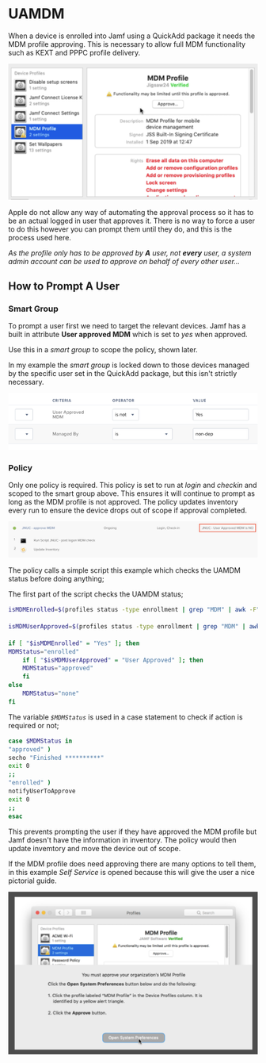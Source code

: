 # UAMDM #

When a device is enrolled into Jamf using a QuickAdd package it needs the MDM profile approving. This is necessary to allow full MDM functionality such as KEXT and PPPC profile delivery.

![Approve MDM](https://github.com/PhantomPhixer/JNUC-2019/blob/master/images/UAMDM-1.png)

Apple do not allow any way of automating the approval process so it has to be an actual logged in user that approves it. There is no way to force a user to do this however you can prompt them until they do, and this is the process used here.

*As the profile only has to be approved by **A** user, not **every** user, a system admin account can be used to approve on behalf of every other user...*

## How to Prompt A User ##


### Smart Group ###

To prompt a user first we need to target the relevant devices. Jamf has a built in attribute **User approved MDM** which is set to *yes* when approved.

Use this in a *smart group* to scope the policy, shown later.

In my example the *smart group* is locked down to those devices managed by the specific user set in the QuickAdd package, but this isn't strictly necessary.

![UAMDM SG](https://github.com/PhantomPhixer/JNUC-2019/blob/master/images/UAMDM-2.png)

### Policy ###

Only one policy is required. This policy is set to run at *login* and *checkin* and scoped to the smart group above. This ensures it will continue to prompt as long as the MDM profile is not approved.
The policy updates inventory every run to ensure the device drops out of scope if approval completed.

![UAMDM Policy](https://github.com/PhantomPhixer/JNUC-2019/blob/master/images/UAMDM-3.png)

The policy calls a simple script this example which checks the UAMDM status before doing anything;

The first part of the script checks the UAMDM status;

```bash
isMDMEnrolled=$(profiles status -type enrollment | grep "MDM" | awk -F":" '{ print $2}' | sed 's/ //' | grep -o Yes)

isMDMUserApproved=$(profiles status -type enrollment | grep "MDM" | awk -F":" '{ print $2}' | sed 's/ //' | grep -o "User Approved")

if [ "$isMDMEnrolled" = "Yes" ]; then
MDMStatus="enrolled"
	if [ "$isMDMUserApproved" = "User Approved" ]; then
	MDMStatus="approved"
	fi
else
	MDMStatus="none"
fi
```

The variable *`$MDMStatus`* is used in a case statement to check if action is required or not;

```bash
case $MDMStatus in
"approved" )
secho "Finished **********"
exit 0
;;
"enrolled" )
notifyUserToApprove
exit 0
;;
esac
```

This prevents prompting the user if they have approved the MDM profile but Jamf doesn't have the information in inventory. The policy would then update invemtory and move the device out of scope.

If the MDM profile does need approving there are many options to tell them, in this example *Self Service* is opened because this will give the user a nice pictorial guide.

![Self Service](https://github.com/PhantomPhixer/JNUC-2019/blob/master/images/UAMDM-4.png)


